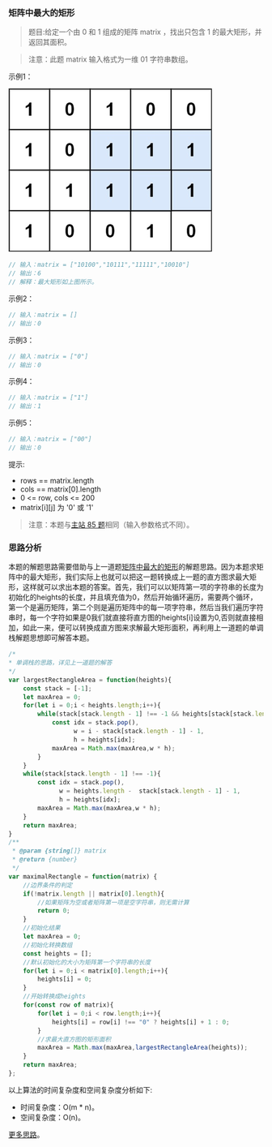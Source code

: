 ###  矩阵中最大的矩形

> 题目:给定一个由 0 和 1 组成的矩阵 matrix ，找出只包含 1 的最大矩形，并返回其面积。

> 注意：此题 matrix 输入格式为一维 01 字符串数组。

示例1：

![](../../images/2/maximalRectangle-1.jpg)

```js
// 输入：matrix = ["10100","10111","11111","10010"]
// 输出：6
// 解释：最大矩形如上图所示。
```

示例2：

```js
// 输入：matrix = []
// 输出：0
```

示例3：

```js
// 输入：matrix = ["0"]
// 输出：0
```

示例4：

```js
// 输入：matrix = ["1"]
// 输出：1
```

示例5：

```js
// 输入：matrix = ["00"]
// 输出：0
```

提示:

* rows == matrix.length
* cols == matrix[0].length
* 0 <= row, cols <= 200
* matrix[i][j] 为 '0' 或 '1'


> 注意：本题与[主站 85 题](https://leetcode-cn.com/problems/maximal-rectangle/)相同（输入参数格式不同）。

### 思路分析

本题的解题思路需要借助与上一道题[矩阵中最大的矩形](/codes/2/maximalRectangle.md)的解题思路。因为本题求矩阵中的最大矩形，我们实际上也就可以把这一题转换成上一题的直方图求最大矩形，这样就可以求出本题的答案。首先，我们可以以矩阵第一项的字符串的长度为初始化的heights的长度，并且填充值为0，然后开始循环遍历，需要两个循环，第一个是遍历矩阵，第二个则是遍历矩阵中的每一项字符串，然后当我们遍历字符串时，每一个字符如果是0我们就直接将直方图的heights[i]设置为0,否则就直接相加，如此一来，便可以转换成直方图来求解最大矩形面积，再利用上一道题的单调栈解题思想即可解答本题。

```js
/*
* 单调栈的思路，详见上一道题的解答
*/
var largestRectangleArea = function(heights){
    const stack = [-1];
    let maxArea = 0;
    for(let i = 0;i < heights.length;i++){
        while(stack[stack.length - 1] !== -1 && heights[stack[stack.length - 1]] >= heights[i]){
            const idx = stack.pop(),
                  w = i - stack[stack.length - 1] - 1,
                  h = heights[idx];
            maxArea = Math.max(maxArea,w * h);
        }
    }
    while(stack[stack.length - 1] !== -1){
        const idx = stack.pop(),
              w = heights.length -  stack[stack.length - 1] - 1,
              h = heights[idx];
        maxArea = Math.max(maxArea,w * h);
    }
    return maxArea;
}
/**
 * @param {string[]} matrix
 * @return {number}
 */
var maximalRectangle = function(matrix) {
    //边界条件的判定
    if(!matrix.length || matrix[0].length){
        //如果矩阵为空或者矩阵第一项是空字符串，则无需计算
        return 0;
    }
    //初始化结果
    let maxArea = 0;
    //初始化转换数组
    const heights = [];
    //默认初始化的大小为矩阵第一个字符串的长度
    for(let i = 0;i < matrix[0].length;i++){
        heights[i] = 0;
    }
    //开始转换成heights
    for(const row of matrix){
        for(let i = 0;i < row.length;i++){
            heights[i] = row[i] !== "0" ? heights[i] + 1 : 0;
        }
        //求最大直方图的矩形面积
        maxArea = Math.max(maxArea,largestRectangleArea(heights));
    }
    return maxArea;
};
```

以上算法的时间复杂度和空间复杂度分析如下:

* 时间复杂度：O(m * n)。
* 空间复杂度：O(n)。

[更多思路](https://leetcode-cn.com/problems/PLYXKQ/solution/jian-zhi-offer-2-mian-shi-ti-40-shu-zhon-9z2v/)。
